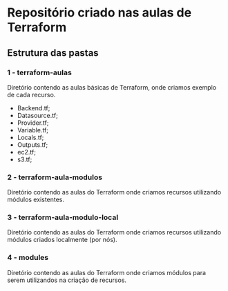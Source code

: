 # Repositório criado nas aulas de Terraform

## Estrutura das pastas 

### 1 - terraform-aulas

 Diretório contendo as aulas básicas de Terraform, onde criamos exemplo de cada recurso.
 - Backend.tf;
 - Datasource.tf;
 - Provider.tf;
 - Variable.tf;
 - Locals.tf;
 - Outputs.tf;
 - ec2.tf;
 - s3.tf;

### 2 - terraform-aula-modulos

 Diretório contendo as aulas do Terraform onde criamos recursos utilizando módulos existentes.

### 3 - terraform-aula-modulo-local

 Diretório contendo as aulas do Terraform onde criamos recursos utilizando módulos criados localmente (por nós).  

### 4 - modules

 Diretório contendo as aulas do Terraform onde criamos módulos para serem utilizandos na criação de recursos.    